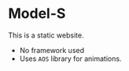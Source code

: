 # Model-S
 This is a static website.
 - No framework used
 - Uses `AOS` library for animations.
 
 
